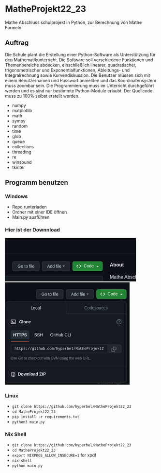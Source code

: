 # MatheProjekt22_23
Mathe Abschluss schulprojekt in Python, zur Berechnung von Mathe Formeln 

## Auftrag
Die Schule plant die Erstellung einer Python-Software als Unterstützung für den Mathematikunterricht. Die Software soll verschiedene Funktionen und Themenbereiche abdecken, einschließlich linearer, quadratischer, trigonometrischer und Exponentialfunktionen, Ableitungs- und Integralrechnung sowie Kurvendiskussion. Die Benutzer müssen sich mit einem Benutzernamen und Passwort anmelden und das Koordinatensystem muss zoombar sein. Die Programmierung muss im Unterricht durchgeführt werden und es sind nur bestimmte Python-Module erlaubt. Der Quellcode muss zu 100% selbst erstellt werden.
* numpy
* matplotlib
* math
* sympy
* random
* time
* glob
* queue
* collections
* threading
* re
* winsound 
* tkinter

## Programm benutzen
### Windows
* Repo runterladen
* Ordner mit einer IDE öffnen 
* Main.py ausführen

### Hier ist der Downnload
![Screenshot.](https://github.com/hyperbel/MatheProjekt22_23/blob/main/Bilder/wo1.png)
</br>
![Screenshot.](https://github.com/hyperbel/MatheProjekt22_23/blob/main/Bilder/wo2.png)


### Linux
* `git clone https://github.com/hyperbel/MatheProjekt22_23`
* `cd MatheProjekt22_23`
*  `pip install -r requirements.txt`
*  `python3 main.py`

### Nix Shell
* `git clone https://github.com/hyperbel/MatheProjekt22_23`
* `cd MatheProjekt22_23`
* `export NIXPKGS_ALLOW_INSECURE=1` for xpdf
* `nix-shell`
* `python main.py`
